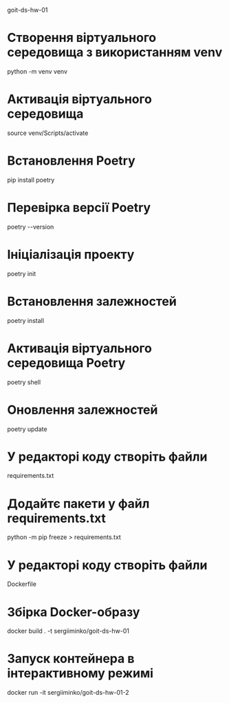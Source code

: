 goit-ds-hw-01

# Створення віртуального середовища з використанням venv

python -m venv venv

# Активація віртуального середовища

source venv/Scripts/activate

# Встановлення Poetry

pip install poetry

# Перевірка версії Poetry

poetry --version

# Ініціалізація проекту

poetry init

# Встановлення залежностей

poetry install

# Активація віртуального середовища Poetry

poetry shell

# Оновлення залежностей

poetry update

# У редакторі коду створіть файли

requirements.txt

# Додайтє пакети у файл requirements.txt

python -m pip freeze > requirements.txt

# У редакторі коду створіть файли

Dockerfile

# Збірка Docker-образу

docker build . -t sergiiminko/goit-ds-hw-01

# Запуск контейнера в інтерактивному режимі

docker run -it sergiiminko/goit-ds-hw-01-2
